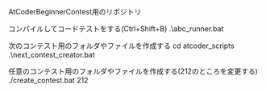 AtCoderBeginnerContest用のリポジトリ

コンパイルしてコードテストをする(Ctrl+Shift+B)
.\abc_runner.bat

次のコンテスト用のフォルダやファイルを作成する
cd atcoder_scripts
 .\next_contest_creator.bat

任意のコンテスト用のフォルダやファイルを作成する(212のところを変更する)
./create_contest.bat 212
